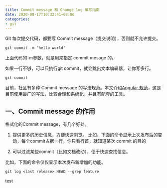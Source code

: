 ```yaml
---
title: Commit message 和 Change log 编写指南
date: 2020-08-17T10:32:41+08:00
categories: 
- git
---
```

Git 每次提交代码，都要写 Commit message（提交说明），否则就不允许提交。

```shell
git commit -m "hello world"
```

上面代码的-m参数，就是用来指定 commit mesage 的。

如果一行不够，可以只执行git commit，就会跳出文本编辑器，让你写多行。

```shell
git commit
```

目前，社区有多种 Commit message 的写法规范。本文介绍[Angular 规范](https://docs.google.com/document/d/1QrDFcIiPjSLDn3EL15IJygNPiHORgU1_OOAqWjiDU5Y)，这是目前使用最广的写法，比较合理和系统化，并且有配套的工具。

## 一、Commit message 的作用

格式化的Commit message，有几个好处。

1. 提供更多的历史信息，方便快速浏览。
比如，下面的命令显示上次发布后的变动，每个commit占据一行。你只看行首，就知道某次 commit 的目的

2. 可以过滤某些commit（比如文档改动），便于快速查找信息。

比如，下面的命令仅仅显示本次发布新增加的功能。

```shell
git log <last release> HEAD --grep feature
```

test
